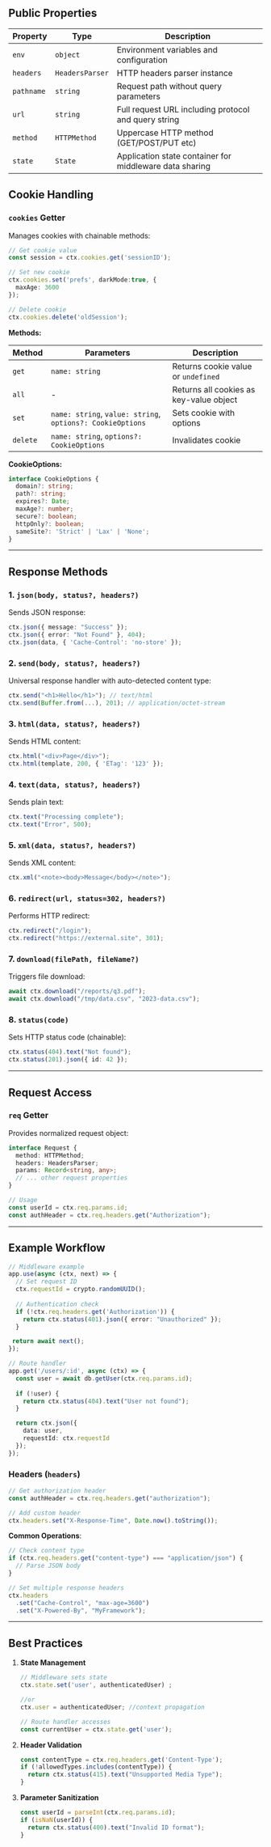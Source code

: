 
## **Public Properties**

| Property         | Type           | Description                                                                 |
|------------------|----------------|-----------------------------------------------------------------------------|
| `env`            | `object`       | Environment variables and configuration                                     |
| `headers`        | `HeadersParser`| HTTP headers parser instance                                                |
| `pathname`       | `string`       | Request path without query parameters                                       |
| `url`            | `string`       | Full request URL including protocol and query string                        |
| `method`         | `HTTPMethod`   | Uppercase HTTP method (GET/POST/PUT etc)                                    |
| `state`          | `State`        | Application state container for middleware data sharing                     |

## **Cookie Handling**

### **`cookies` Getter**

Manages cookies with chainable methods:

```ts
// Get cookie value
const session = ctx.cookies.get('sessionID');

// Set new cookie
ctx.cookies.set('prefs', darkMode:true, { 
  maxAge: 3600 
});

// Delete cookie
ctx.cookies.delete('oldSession');
```

**Methods:**

| Method | Parameters | Description |
|--------|------------|-------------|
| `get`  | `name: string` | Returns cookie value or `undefined` |
| `all`  | - | Returns all cookies as key-value object |
| `set`  | `name: string`, `value: string`, `options?: CookieOptions` | Sets cookie with options |
| `delete` | `name: string`, `options?: CookieOptions` | Invalidates cookie |

**CookieOptions:**

```ts
interface CookieOptions {
  domain?: string;
  path?: string;
  expires?: Date;
  maxAge?: number;
  secure?: boolean;
  httpOnly?: boolean;
  sameSite?: 'Strict' | 'Lax' | 'None';
}
```

---

## **Response Methods**

### **1. `json(body, status?, headers?)`**

Sends JSON response:

```ts
ctx.json({ message: "Success" });
ctx.json({ error: "Not Found" }, 404);
ctx.json(data, { 'Cache-Control': 'no-store' });
```

### **2. `send(body, status?, headers?)`**

Universal response handler with auto-detected content type:

```ts
ctx.send("<h1>Hello</h1>"); // text/html
ctx.send(Buffer.from(...), 201); // application/octet-stream
```

### **3. `html(data, status?, headers?)`**

Sends HTML content:

```ts
ctx.html("<div>Page</div>");
ctx.html(template, 200, { 'ETag': '123' });
```

### **4. `text(data, status?, headers?)`**

Sends plain text:

```ts
ctx.text("Processing complete");
ctx.text("Error", 500);
```

### **5. `xml(data, status?, headers?)`**

Sends XML content:

```ts
ctx.xml("<note><body>Message</body></note>");
```

### **6. `redirect(url, status=302, headers?)`**

Performs HTTP redirect:

```ts
ctx.redirect("/login");
ctx.redirect("https://external.site", 301);
```

### **7. `download(filePath, fileName?)`**

Triggers file download:

```ts
await ctx.download("/reports/q3.pdf");
await ctx.download("/tmp/data.csv", "2023-data.csv");
```

### **8. `status(code)`**

Sets HTTP status code (chainable):

```ts
ctx.status(404).text("Not found");
ctx.status(201).json({ id: 42 });
```

---

## **Request Access**

### **`req` Getter**

Provides normalized request object:

```ts
interface Request {
  method: HTTPMethod;
  headers: HeadersParser;
  params: Record<string, any>;
  // ... other request properties
}

// Usage
const userId = ctx.req.params.id;
const authHeader = ctx.req.headers.get("Authorization");
```

---

## **Example Workflow**

```ts
// Middleware example
app.use(async (ctx, next) => {
  // Set request ID
  ctx.requestId = crypto.randomUUID();
  
  // Authentication check
  if (!ctx.req.headers.get('Authorization')) {
    return ctx.status(401).json({ error: "Unauthorized" });
  }

 return await next();
});

// Route handler
app.get('/users/:id', async (ctx) => {
  const user = await db.getUser(ctx.req.params.id);
  
  if (!user) {
    return ctx.status(404).text("User not found");
  }

  return ctx.json({
    data: user,
    requestId: ctx.requestId
  });
});
```

### **Headers (`headers`)**

```ts
// Get authorization header
const authHeader = ctx.req.headers.get("authorization");

// Add custom header
ctx.headers.set("X-Response-Time", Date.now().toString());
```

**Common Operations**:

```ts
// Check content type
if (ctx.req.headers.get("content-type") === "application/json") {
  // Parse JSON body
}

// Set multiple response headers
ctx.headers
  .set("Cache-Control", "max-age=3600")
  .set("X-Powered-By", "MyFramework");
```

---

## **Best Practices**

1. **State Management**

   ```ts
   // Middleware sets state
   ctx.state.set('user', authenticatedUser) ;

   //or
   ctx.user = authenticatedUser; //context propagation

   // Route handler accesses
   const currentUser = ctx.state.get('user');
   ```

2. **Header Validation**

   ```ts
   const contentType = ctx.req.headers.get('Content-Type');
   if (!allowedTypes.includes(contentType)) {
     return ctx.status(415).text("Unsupported Media Type");
   }
   ```

3. **Parameter Sanitization**

   ```ts
   const userId = parseInt(ctx.req.params.id);
   if (isNaN(userId)) {
     return ctx.status(400).text("Invalid ID format");
   }
   ```
